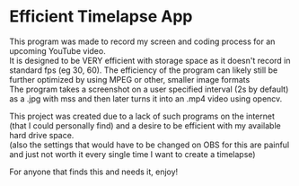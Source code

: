 # Efficient Timelapse App
This program was made to record my screen and coding process for an upcoming YouTube video.  <br/>
It is designed to be VERY efficient with storage space as it doesn't record in standard fps (eg 30, 60).
The efficiency of the program can likely still be further optimized by using MPEG or other, smaller image formats <br/>
The program takes a screenshot on a user specified interval (2s by default) as a .jpg with mss
and then later turns it into an .mp4 video using opencv.  <br/>

This project was created due to a lack of such programs on the internet (that I could personally find) and a desire to be efficient with my available hard drive space. <br/>
(also the settings that would have to be changed on OBS for this are painful and just not worth it every single time I want to create a timelapse)

For anyone that finds this and needs it, enjoy!

